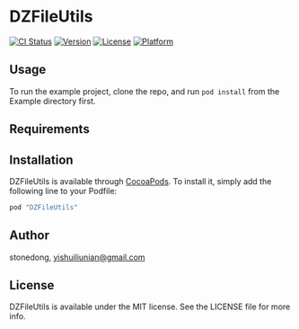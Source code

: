 # DZFileUtils

[![CI Status](http://img.shields.io/travis/stonedong/DZFileUtils.svg?style=flat)](https://travis-ci.org/stonedong/DZFileUtils)
[![Version](https://img.shields.io/cocoapods/v/DZFileUtils.svg?style=flat)](http://cocoapods.org/pods/DZFileUtils)
[![License](https://img.shields.io/cocoapods/l/DZFileUtils.svg?style=flat)](http://cocoapods.org/pods/DZFileUtils)
[![Platform](https://img.shields.io/cocoapods/p/DZFileUtils.svg?style=flat)](http://cocoapods.org/pods/DZFileUtils)

## Usage

To run the example project, clone the repo, and run `pod install` from the Example directory first.

## Requirements

## Installation

DZFileUtils is available through [CocoaPods](http://cocoapods.org). To install
it, simply add the following line to your Podfile:

```ruby
pod "DZFileUtils"
```

## Author

stonedong, yishuiliunian@gmail.com

## License

DZFileUtils is available under the MIT license. See the LICENSE file for more info.
